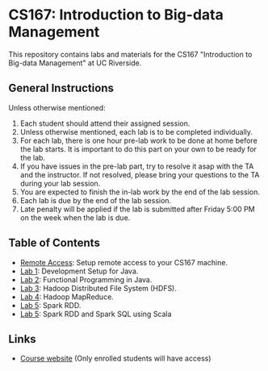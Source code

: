 # CS167: Introduction to Big-data Management
This repository contains labs and materials for the CS167 "Introduction to Big-data Management" at UC Riverside.

## General Instructions
Unless otherwise mentioned:

1. Each student should attend their assigned session.
2. Unless otherwise mentioned, each lab is to be completed individually.
3. For each lab, there is one hour pre-lab work to be done at home before the lab starts. It is important to do this part on your own to be ready for the lab.
4. If you have issues in the pre-lab part, try to resolve it asap with the TA and the instructor. If not resolved, please bring your questions to the TA during your lab session.
5. You are expected to finish the in-lab work by the end of the lab session.
6. Each lab is due by the end of the lab session.
7. Late penalty will be applied if the lab is submitted after Friday 5:00 PM on the week when the lab is due.

## Table of Contents

* [Remote Access](remote-access.md): Setup remote access to your CS167 machine.
* [Lab 1](Labs/Lab1/CS167-Lab1.md): Development Setup for Java.
* [Lab 2](Labs/Lab2/CS167-Lab2.md): Functional Programming in Java.
* [Lab 3](Labs/Lab3/CS167-Lab3.md): Hadoop Distributed File System (HDFS).
* [Lab 4](Labs/Lab4/CS167-Lab4.md): Hadoop MapReduce.
* [Lab 5](Labs/Lab5/CS167-Lab5.md): Spark RDD.
* [Lab 5](Labs/Lab6/CS167-Lab6.md): Spark RDD and Spark SQL using Scala
## Links
* [Course website](https://elearn.ucr.edu/courses/122516) (Only enrolled students will have access)
